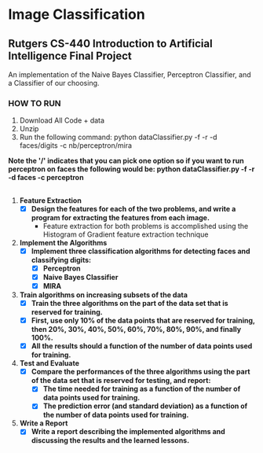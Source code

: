 # Image Classification
## Rutgers CS-440 Introduction to Artificial Intelligence Final Project

An implementation of the Naive Bayes Classifier, Perceptron Classifier, and a Classifier of our choosing.

### HOW TO RUN
1. Download All Code + data
2. Unzip
3. Run the following command:
python dataClassifier.py -f -r -d faces/digits -c nb/perceptron/mira

**Note the '/' indicates that you can pick one option so if you want to run perceptron on faces the following would be:
python dataClassifier.py -f -r -d faces -c perceptron**
##
1. **Feature Extraction**
    - [X] **Design the features for each of the two problems, and write a program for extracting the features from each image.**
        - Feature extraction for both problems is accomplished using the Histogram of Gradient feature extraction technique
2. **Implement the Algorithms**
    - [X] **Implement three classification algorithms for detecting faces and classifying digits:**
        - [X] **Perceptron**
        - [X] **Naive Bayes Classifier**
        - [X] **MIRA**
3. **Train algorithms on increasing subsets of the data**
    - [X] **Train the three algorithms on the part of the data set that is reserved for training.** 
    - [X] **First, use only 10% of the data points that are reserved for training, then 20%, 30%, 40%, 50%, 60%, 70%, 80%, 90%, and finally 100%.**
    - [X] **All the results should a function of the number of data points used for training.**
4. **Test and Evaluate**
    - [X] **Compare the performances of the three algorithms using the part of the data set that is reserved for
testing, and report:**
        - [X] **The time needed for training as a function of the number of data points used for training.**
        - [X] **The prediction error (and standard deviation) as a function of the number of data points used for training.**
5. **Write a Report**
    - [X] **Write a report describing the implemented algorithms and discussing the results and the learned lessons.**
